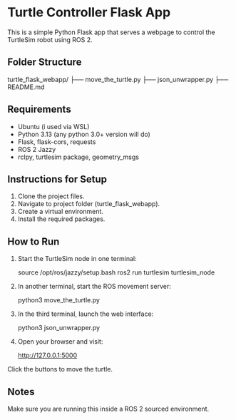 # Turtle Controller Flask App

This is a simple Python Flask app that serves a webpage to control the TurtleSim robot using ROS 2.


## Folder Structure

turtle_flask_webapp/
├── move_the_turtle.py
├── json_unwrapper.py
├── README.md


## Requirements
- Ubuntu (i used via WSL)
- Python 3.13 (any python 3.0+ version will do)
- Flask, flask-cors, requests
- ROS 2 Jazzy
- rclpy, turtlesim package, geometry_msgs


## Instructions for Setup

1. Clone the project files.
2. Navigate to project folder (turtle_flask_webapp).
3. Create a virtual environment.
4. Install the required packages.


## How to Run

1. Start the TurtleSim node in one terminal:

	source /opt/ros/jazzy/setup.bash
	ros2 run turtlesim turtlesim_node
 
2. In another terminal, start the ROS movement server:

	python3 move_the_turtle.py

3. In the third terminal, launch the web interface:
	
	python3 json_unwrapper.py

3. Open your browser and visit:
	
	http://127.0.0.1:5000

Click the buttons to move the turtle.

## Notes
Make sure you are running this inside a ROS 2 sourced environment.
